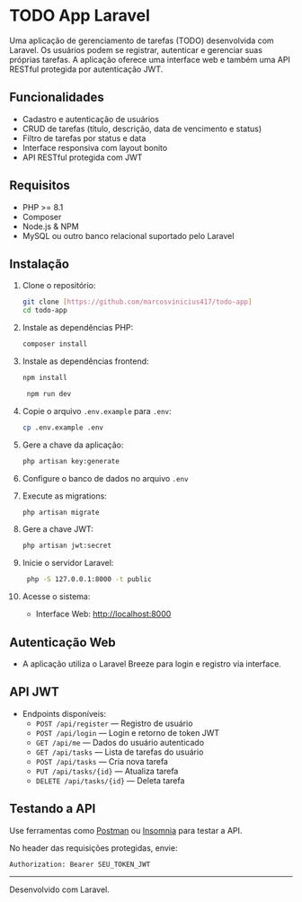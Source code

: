 # TODO App Laravel

Uma aplicação de gerenciamento de tarefas (TODO) desenvolvida com Laravel. Os usuários podem se registrar, autenticar e gerenciar suas próprias tarefas. A aplicação oferece uma interface web e também uma API RESTful protegida por autenticação JWT.

## Funcionalidades

-   Cadastro e autenticação de usuários
-   CRUD de tarefas (título, descrição, data de vencimento e status)
-   Filtro de tarefas por status e data
-   Interface responsiva com layout bonito
-   API RESTful protegida com JWT

## Requisitos

-   PHP >= 8.1
-   Composer
-   Node.js & NPM
-   MySQL ou outro banco relacional suportado pelo Laravel

## Instalação

1. Clone o repositório:

    ```bash
    git clone [https://github.com/marcosvinicius417/todo-app]
    cd todo-app
    ```

2. Instale as dependências PHP:

    ```bash
    composer install
    ```

3. Instale as dependências frontend:

    ```bash
    npm install
    ```

   ```bash
    npm run dev
    ```

4. Copie o arquivo `.env.example` para `.env`:

    ```bash
    cp .env.example .env
    ```

5. Gere a chave da aplicação:

    ```bash
    php artisan key:generate
    ```

6. Configure o banco de dados no arquivo `.env`

7. Execute as migrations:

    ```bash
    php artisan migrate
    ```

8. Gere a chave JWT:

    ```bash
    php artisan jwt:secret
    ```

9. Inicie o servidor Laravel:

    ```bash
     php -S 127.0.0.1:8000 -t public
    ```

10. Acesse o sistema:
    - Interface Web: [http://localhost:8000](http://localhost:8000)

## Autenticação Web

-   A aplicação utiliza o Laravel Breeze para login e registro via interface.

## API JWT

-   Endpoints disponíveis:
    -   `POST /api/register` — Registro de usuário
    -   `POST /api/login` — Login e retorno de token JWT
    -   `GET /api/me` — Dados do usuário autenticado
    -   `GET /api/tasks` — Lista de tarefas do usuário
    -   `POST /api/tasks` — Cria nova tarefa
    -   `PUT /api/tasks/{id}` — Atualiza tarefa
    -   `DELETE /api/tasks/{id}` — Deleta tarefa

## Testando a API

Use ferramentas como [Postman](https://www.postman.com) ou [Insomnia](https://insomnia.rest/) para testar a API.

No header das requisições protegidas, envie:

```
Authorization: Bearer SEU_TOKEN_JWT
```

---

Desenvolvido com Laravel.
